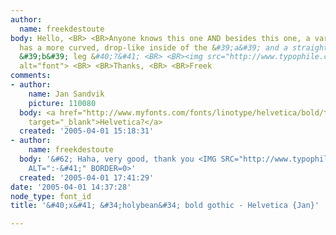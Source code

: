 ```yaml
---
author:
  name: freekdestoute
body: Hello, <BR> <BR>Anyone knows this one AND besides this one, a variant which
  has a more curved, drop-like inside of the &#39;a&#39; and a straight &#39;boot-cut&#39;
  &#39;b&#39; leg &#40;?&#41; <BR> <BR><img src="http://www.typophile.com/forums/messages/83/68551.gif"
  alt="font"> <BR> <BR>Thanks, <BR> <BR>Freek
comments:
- author:
    name: Jan Sandvik
    picture: 110080
  body: <a href="http://www.myfonts.com/fonts/linotype/helvetica/bold/testdrive.html?s=holybean&amp;p=48"
    target="_blank">Helvetica?</a>
  created: '2005-04-01 15:18:31'
- author:
    name: freekdestoute
  body: '&#62; Haha, very good, thank you <IMG SRC="http://www.typophile.com/forums/clipart/happy.gif"
    ALT=":-&#41;" BORDER=0>'
  created: '2005-04-01 17:41:29'
date: '2005-04-01 14:37:28'
node_type: font_id
title: '&#40;x&#41; &#34;holybean&#34; bold gothic - Helvetica {Jan}'

---
```

